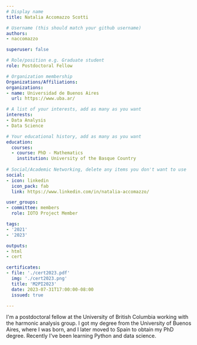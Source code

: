 ```yaml
---
# Display name
title: Natalia Accomazzo Scotti

# Username (this should match your github username)
authors:
- naccomazzo

superuser: false

# Role/position e.g. Graduate student
role: Postdoctoral Fellow

# Organization membership
Organizations/Affiliations:
organizations:
- name: Universidad de Buenos Aires
  url: https://www.uba.ar/

# A list of your interests, add as many as you want
interests:
- Data Analysis
- Data Science

# Your educational history, add as many as you want
education:
  courses:
  - course: PhD - Mathematics
    institution: University of the Basque Country
    
# Social/Academic Networking, delete any items you don't want to use
social:
- icon: linkedin
  icon_pack: fab
  link: https://www.linkedin.com/in/natalia-accomazzo/

user_groups:
- committee: members
  role: IOTO Project Member

tags:
- '2021'
- '2023'

outputs:
- html
- cert

certificates:
- file: './cert2023.pdf'
  img: './cert2023.png'
  title: 'M2PI2023'
  date: 2023-07-31T17:00:00-08:00
  issued: true

---
```


I'm a postdoctoral fellow at the University of British Columbia working with the harmonic analysis group. I got my degree from the University of Buenos Aires, where I was born, and I later moved to Spain to obtain my PhD degree. Recently I've been learning Python and data science.
